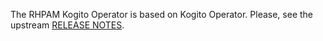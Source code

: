 The RHPAM Kogito Operator is based on Kogito Operator. 
Please, see the upstream [RELEASE NOTES](https://github.com/kiegroup/kogito-operator/blob/master/RELEASE_NOTES.md).

<!-- Remove the comment for any RHPAM JIRA exclusive 
## Enhancements  

## Bug Fixes
- [KOGITO-5104](https://issues.redhat.com/browse/KOGITO-5104) - Kogito operator creates wrong default image tags

## Known Issues
-->